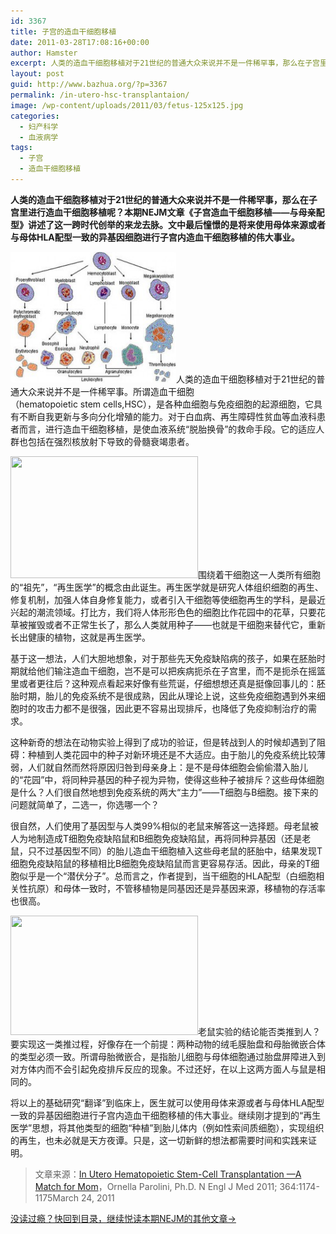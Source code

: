 ```yaml
---
id: 3367
title: 子宫的造血干细胞移植
date: 2011-03-28T17:08:16+00:00
author: Hamster
excerpt: 人类的造血干细胞移植对于21世纪的普通大众来说并不是一件稀罕事，那么在子宫里进行造血干细胞移植呢？本期NEJM文章《子宫造血干细胞移植——与母亲配型》讲述了这一跨时代创举的来龙去脉。文中最后憧憬的是将来使用母体来源或者与母体HLA配型一致的异基因细胞进行子宫内造血干细胞移植的伟大事业。
layout: post
guid: http://www.bazhua.org/?p=3367
permalink: /in-utero-hsc-transplantaion/
image: /wp-content/uploads/2011/03/fetus-125x125.jpg
categories:
  - 妇产科学
  - 血液病学
tags:
  - 子宫
  - 造血干细胞移植
---
```

**人类的造血干细胞移植对于21世纪的普通大众来说并不是一件稀罕事，那么在子宫里进行造血干细胞移植呢？本期NEJM文章《子宫造血干细胞移植——与母亲配型》讲述了这一跨时代创举的来龙去脉。文中最后憧憬的是将来使用母体来源或者与母体HLA配型一致的异基因细胞进行子宫内造血干细胞移植的伟大事业。**

[<img class="alignright size-medium wp-image-3369" title="7790654195328582" src="/wp-content/uploads/2011/03/7790654195328582-300x218.jpg" alt="" width="265" height="209" />](/wp-content/uploads/2011/03/7790654195328582.jpg)人类的造血干细胞移植对于21世纪的普通大众来说并不是一件稀罕事。所谓造血干细胞（hematopoietic stem cells,HSC），是各种血细胞与免疫细胞的起源细胞，它具有不断自我更新与多向分化增殖的能力。对于白血病、再生障碍性贫血等血液科患者而言，进行造血干细胞移植，是使血液系统“脱胎换骨”的救命手段。它的适应人群也包括在强烈核放射下导致的骨髓衰竭患者。

[<img class="alignleft size-medium wp-image-3368" title="img-possibility" src="/wp-content/uploads/2011/03/img-possibility-300x195.gif" alt="" width="300" height="195" srcset="/wp-content/uploads/2011/03/img-possibility-300x195.gif 300w, /wp-content/uploads/2011/03/img-possibility-150x97.gif 150w" sizes="(max-width: 300px) 100vw, 300px" />](/wp-content/uploads/2011/03/img-possibility.gif)围绕着干细胞这一人类所有细胞的“祖先”，“再生医学”的概念由此诞生。再生医学就是研究人体组织细胞的再生、修复机制，加强人体自身修复能力，或者引入干细胞等使细胞再生的学科，是最近兴起的潮流领域。打比方，我们将人体形形色色的细胞比作花园中的花草，只要花草被摧毁或者不正常生长了，那么人类就用种子——也就是干细胞来替代它，重新长出健康的植物，这就是再生医学。

基于这一想法，人们大胆地想象，对于那些先天免疫缺陷病的孩子，如果在胚胎时期就给他们输注造血干细胞，岂不是可以把疾病扼杀在子宫里，而不是扼杀在摇篮里或者更往后？这种观点看起来好像有些荒诞，仔细想想还真是挺像回事儿的：胚胎时期，胎儿的免疫系统不是很成熟，因此从理论上说，这些免疫细胞遇到外来细胞时的攻击力都不是很强，因此更不容易出现排斥，也降低了免疫抑制治疗的需求。

这种新奇的想法在动物实验上得到了成功的验证，但是转战到人的时候却遇到了阻碍：种植到人类花园中的种子对新环境还是不大适应。由于胎儿的免疫系统比较薄弱，人们就自然而然将原因归咎到母亲身上：是不是母体细胞会偷偷潜入胎儿的“花园”中，将同种异基因的种子视为异物，使得这些种子被排斥？这些母体细胞是什么？人们很自然地想到免疫系统的两大“主力”——T细胞与B细胞。接下来的问题就简单了，二选一，你选哪一个？

很自然，人们使用了基因型与人类99%相似的老鼠来解答这一选择题。母老鼠被人为地制造成T细胞免疫缺陷鼠和B细胞免疫缺陷鼠，再将同种异基因（还是老鼠，只不过基因型不同）的胎儿造血干细胞植入这些母老鼠的胚胎中，结果发现T细胞免疫缺陷鼠的移植相比B细胞免疫缺陷鼠而言更容易存活。因此，母亲的T细胞似乎是一个“潜伏分子”。总而言之，作者提到，当干细胞的HLA配型（白细胞相关性抗原）和母体一致时，不管移植物是同基因还是异基因来源，移植物的存活率也很高。

[<img class="alignleft size-medium wp-image-3370" title="fetus" src="/wp-content/uploads/2011/03/fetus-300x191.jpg" alt="" width="300" height="191" srcset="/wp-content/uploads/2011/03/fetus-300x191.jpg 300w, /wp-content/uploads/2011/03/fetus-150x95.jpg 150w, /wp-content/uploads/2011/03/fetus.jpg 480w" sizes="(max-width: 300px) 100vw, 300px" />](/wp-content/uploads/2011/03/fetus.jpg)老鼠实验的结论能否类推到人？要实现这一类推过程，好像存在一个前提：两种动物的绒毛膜胎盘和母胎微嵌合体的类型必须一致。所谓母胎微嵌合，是指胎儿细胞与母体细胞通过胎盘屏障进入到对方体内而不会引起免疫排斥反应的现象。不过还好，在以上这两方面人与鼠是相同的。

将以上的基础研究“翻译”到临床上，医生就可以使用母体来源或者与母体HLA配型一致的异基因细胞进行子宫内造血干细胞移植的伟大事业。继续刚才提到的“再生医学”思想，将其他类型的细胞“种植”到胎儿体内（例如性索间质细胞），实现组织的再生，也未必就是天方夜谭。只是，这一切新鲜的想法都需要时间和实践来证明。

> 文章来源：[In Utero Hematopoietic Stem-Cell Transplantation —A Match for Mom](http://www.nejm.org/doi/full/10.1056/NEJMcibr1100692)，Ornella Parolini, Ph.D. N Engl J Med 2011; 364:1174-1175March 24, 2011

[没读过瘾？快回到目录，继续悦读本期NEJM的其他文章→](http://www.bazhua.org/2011/03/nejm24.html)
